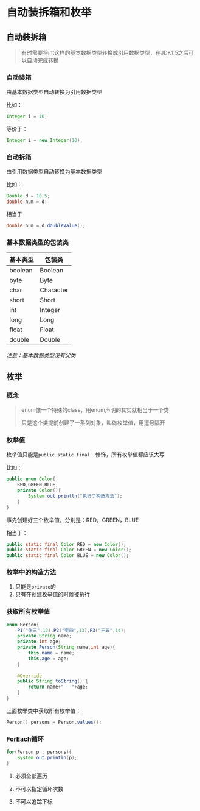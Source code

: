# 自动装拆箱和枚举

## 自动装拆箱

> 有时需要将int这样的基本数据类型转换成引用数据类型，在JDK1.5之后可以自动完成转换

### 自动装箱

由基本数据类型自动转换为引用数据类型

比如：

```java
Integer i = 10;
```

等价于：

```java
Integer i = new Integer(10);
```

### 自动拆箱

由引用数据类型自动转换为基本数据类型

比如：

```java
Double d = 10.5;
double num = d;
```

相当于

```java
double num = d.doubleValue();
```

### 基本数据类型的包装类

| 基本类型    | 包装类       |
| ------- | --------- |
| boolean | Boolean   |
| byte    | Byte      |
| char    | Character |
| short   | Short     |
| int     | Integer   |
| long    | Long      |
| float   | Float     |
| double  | Double    |

*注意：基本数据类型没有父类*

## 枚举

### 概念

> enum像一个特殊的class，用enum声明的其实就相当于一个类
>
> 只是这个类提前创建了一系列对象，叫做枚举值，用逗号隔开

### 枚举值

枚举值只能是`public static final	`修饰，所有枚举值都应该大写

比如：

```java
public enum Color{
	RED,GREEN,BLUE;
	private Color(){
		System.out.println("执行了构造方法");
	}
}
```

事先创建好三个枚举值，分别是：RED，GREEN，BLUE

相当于：

```java
public static final Color RED = new Color();
public static final Color GREEN = new Color();
public static final Color BLUE = new Color();
```

### 枚举中的构造方法

1. 只能是`private`的
2. 只有在创建枚举值的时候被执行

### 获取所有枚举值

```java
enum Person{
	P1("张三",12),P2("李四",13),P3("王五",14);
	private String name;
	private int age;
	private Person(String name,int age){
		this.name = name;
		this.age = age;
	}
	
	@Override
	public String toString() {
		return name+"---"+age;
	}
}
```

上面枚举类中获取所有枚举值：

```java
Person[] persons = Person.values();
```

### ForEach循环

```java
for(Person p : persons){
 	System.out.println(p);
}
```

1. 必须全部遍历

2. 不可以指定循环次数

3. 不可以追踪下标

   ​
